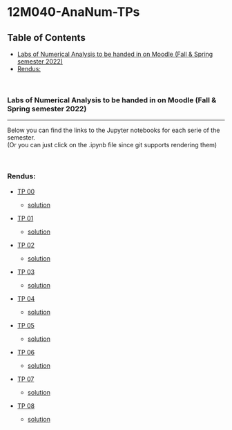 # 12M040-AnaNum-TPs


## Table of Contents


<!-- vim-markdown-toc GFM -->

* [Labs of Numerical Analysis to be handed in on Moodle (Fall & Spring semester 2022)](#labs-of-numerical-analysis-to-be-handed-in-on-moodle-fall--spring-semester-2022)
* [Rendus:](#rendus)

<!-- vim-markdown-toc -->

<br />


### Labs of Numerical Analysis to be handed in on Moodle (Fall & Spring semester 2022)


---


Below you can find the links to the Jupyter notebooks for each serie of the semester.  
(Or you can just click on the .ipynb file since git supports rendering them)


<br/>


### Rendus:

- [TP 00](https://nbviewer.org/github/David-Kyrat/12M040-AnaNum-TPs/blob/master/TP00.ipynb)
  - [solution](https://nbviewer.org/github/David-Kyrat/12M040-AnaNum-TPs/blob/master/solutions/tp0_solutions.ipynb)


- [TP 01](https://nbviewer.org/github/David-Kyrat/12M040-AnaNum-TPs/blob/master/TP01.ipynb)
  - [solution](https://nbviewer.org/github/David-Kyrat/12M040-AnaNum-TPs/blob/master/solutions/tp1_solutions.ipynb)


- [TP 02](https://nbviewer.org/github/David-Kyrat/12M040-AnaNum-TPs/blob/master/TP02.ipynb)
  - [solution](https://nbviewer.org/github/David-Kyrat/12M040-AnaNum-TPs/blob/master/solutions/tp2_solutions.ipynb)


- [TP 03](https://nbviewer.org/github/David-Kyrat/12M040-AnaNum-TPs/blob/master/TP03.ipynb)
  - [solution](https://nbviewer.org/github/David-Kyrat/12M040-AnaNum-TPs/blob/master/solutions/tp3_solutions.ipynb)


- [TP 04](https://nbviewer.org/github/David-Kyrat/12M040-AnaNum-TPs/blob/master/TP04.ipynb)
  - [solution](https://nbviewer.org/github/David-Kyrat/12M040-AnaNum-TPs/blob/master/solutions/tp4_solutions.ipynb)


- [TP 05](https://nbviewer.org/github/David-Kyrat/12M040-AnaNum-TPs/blob/master/TP05.ipynb)
  - [solution](https://nbviewer.org/github/David-Kyrat/12M040-AnaNum-TPs/blob/master/solutions/tp5_solutions.ipynb)


- [TP 06](https://nbviewer.org/github/David-Kyrat/12M040-AnaNum-TPs/blob/master/TP06.ipynb)
  - [solution](https://nbviewer.org/github/David-Kyrat/12M040-AnaNum-TPs/blob/master/solutions/tp6_solutions.ipynb)


- [TP 07](https://nbviewer.org/github/David-Kyrat/12M040-AnaNum-TPs/blob/master/TP07.ipynb)
  - [solution](https://nbviewer.org/github/David-Kyrat/12M040-AnaNum-TPs/blob/master/solutions/tp7_solutions.ipynb)


- [TP 08](https://nbviewer.org/github/David-Kyrat/12M040-AnaNum-TPs/blob/master/TP08.ipynb)
  - [solution](https://nbviewer.org/github/David-Kyrat/12M040-AnaNum-TPs/blob/master/solutions/tp8_solutions.ipynb)

